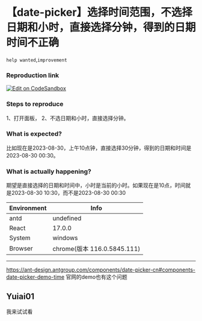 # 【date-picker】选择时间范围，不选择日期和小时，直接选择分钟，得到的日期时间不正确

`help wanted`,`improvement`

### Reproduction link

[![Edit on CodeSandbox](https://codesandbox.io/static/img/play-codesandbox.svg)](https://codesandbox.io/s/ri-qi-shi-jian-xuan-ze-antd-5-8-4-forked-vdzmxf?file=/demo.tsx)

### Steps to reproduce

1、打开面板，
2、不选日期和小时，直接选择分钟。

### What is expected?

比如现在是2023-08-30，上午10点钟，直接选择30分钟，得到的日期和时间是2023-08-30 00:30。

### What is actually happening?

期望是直接选择的日期和时间中，小时是当前的小时。如果现在是10点，时间就是2023-08-30 10:30，而不是2023-08-30 00:30

| Environment | Info                        |
| ----------- | --------------------------- |
| antd        | undefined                   |
| React       | 17.0.0                      |
| System      | windows                     |
| Browser     | chrome(版本 116.0.5845.111) |

---

https://ant-design.antgroup.com/components/date-picker-cn#components-date-picker-demo-time
官网的demo也有这个问题

<!-- generated by ant-design-issue-helper. DO NOT REMOVE -->

## Yuiai01

我来试试看
